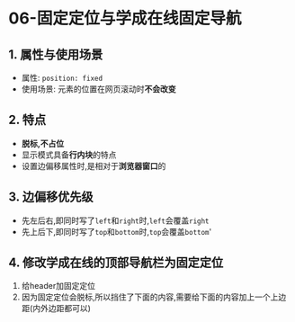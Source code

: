 # 06-固定定位与学成在线固定导航

## 1. 属性与使用场景

- 属性: `position: fixed`
- 使用场景: 元素的位置在网页滚动时**不会改变**

## 2. 特点

- **脱标,不占位**
- 显示模式具备**行内块**的特点
- 设置边偏移属性时,是相对于**浏览器窗口**的

## 3. 边偏移优先级

- 先左后右,即同时写了`left`和`right`时,`left`会覆盖`right`
- 先上后下,即同时写了`top`和`bottom`时,`top`会覆盖`bottom`'

## 4. 修改学成在线的顶部导航栏为固定定位

1. 给header加固定定位
2. 因为固定定位会脱标,所以挡住了下面的内容,需要给下面的内容加上一个上边距(内外边距都可以)